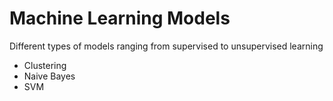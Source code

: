 # Machine Learning Models
Different types of models ranging from supervised to unsupervised learning
- Clustering
- Naive Bayes
- SVM
